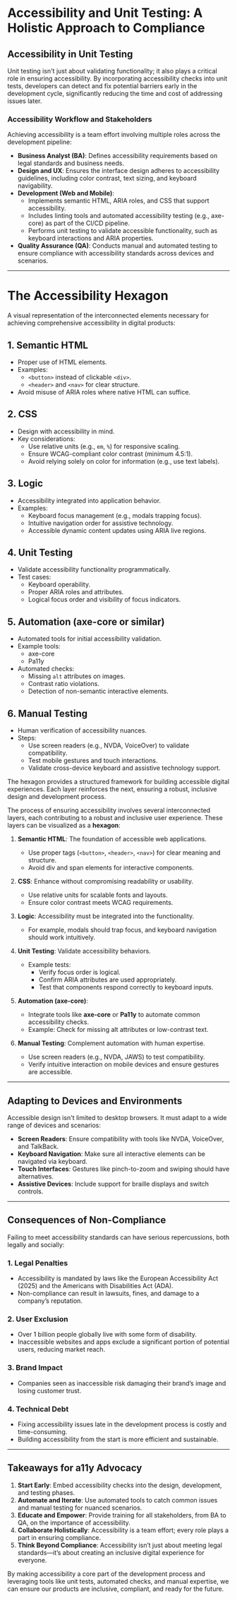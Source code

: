 # Accessibility and Unit Testing: A Holistic Approach to Compliance

## Accessibility in Unit Testing

Unit testing isn't just about validating functionality; it also plays a critical role in ensuring accessibility. By incorporating accessibility checks into unit tests, developers can detect and fix potential barriers early in the development cycle, significantly reducing the time and cost of addressing issues later.

### Accessibility Workflow and Stakeholders

Achieving accessibility is a team effort involving multiple roles across the development pipeline:

- **Business Analyst (BA)**: Defines accessibility requirements based on legal standards and business needs.
- **Design and UX**: Ensures the interface design adheres to accessibility guidelines, including color contrast, text sizing, and keyboard navigability.
- **Development (Web and Mobile)**: 
  - Implements semantic HTML, ARIA roles, and CSS that support accessibility.
  - Includes linting tools and automated accessibility testing (e.g., axe-core) as part of the CI/CD pipeline.
  - Performs unit testing to validate accessible functionality, such as keyboard interactions and ARIA properties.
- **Quality Assurance (QA)**: Conducts manual and automated testing to ensure compliance with accessibility standards across devices and scenarios.

---

# The Accessibility Hexagon

A visual representation of the interconnected elements necessary for achieving comprehensive accessibility in digital products:

## 1. **Semantic HTML**
- Proper use of HTML elements.
- Examples:
  - `<button>` instead of clickable `<div>`.
  - `<header>` and `<nav>` for clear structure.
- Avoid misuse of ARIA roles where native HTML can suffice.

## 2. **CSS**
- Design with accessibility in mind.
- Key considerations:
  - Use relative units (e.g., `em`, `%`) for responsive scaling.
  - Ensure WCAG-compliant color contrast (minimum 4.5:1).
  - Avoid relying solely on color for information (e.g., use text labels).

## 3. **Logic**
- Accessibility integrated into application behavior.
- Examples:
  - Keyboard focus management (e.g., modals trapping focus).
  - Intuitive navigation order for assistive technology.
  - Accessible dynamic content updates using ARIA live regions.

## 4. **Unit Testing**
- Validate accessibility functionality programmatically.
- Test cases:
  - Keyboard operability.
  - Proper ARIA roles and attributes.
  - Logical focus order and visibility of focus indicators.

## 5. **Automation (axe-core or similar)**
- Automated tools for initial accessibility validation.
- Example tools:
  - axe-core
  - Pa11y
- Automated checks:
  - Missing `alt` attributes on images.
  - Contrast ratio violations.
  - Detection of non-semantic interactive elements.

## 6. **Manual Testing**
- Human verification of accessibility nuances.
- Steps:
  - Use screen readers (e.g., NVDA, VoiceOver) to validate compatibility.
  - Test mobile gestures and touch interactions.
  - Validate cross-device keyboard and assistive technology support.

The hexagon provides a structured framework for building accessible digital experiences. Each layer reinforces the next, ensuring a robust, inclusive design and development process.


The process of ensuring accessibility involves several interconnected layers, each contributing to a robust and inclusive user experience. These layers can be visualized as a **hexagon**:

1. **Semantic HTML**: The foundation of accessible web applications.
   - Use proper tags (`<button>`, `<header>`, `<nav>`) for clear meaning and structure.
   - Avoid div and span elements for interactive components.

2. **CSS**: Enhance without compromising readability or usability.
   - Use relative units for scalable fonts and layouts.
   - Ensure color contrast meets WCAG requirements.

3. **Logic**: Accessibility must be integrated into the functionality.
   - For example, modals should trap focus, and keyboard navigation should work intuitively.

4. **Unit Testing**: Validate accessibility behaviors.
   - Example tests:
     - Verify focus order is logical.
     - Confirm ARIA attributes are used appropriately.
     - Test that components respond correctly to keyboard inputs.

5. **Automation (axe-core)**:
   - Integrate tools like **axe-core** or **Pa11y** to automate common accessibility checks.
   - Example: Check for missing alt attributes or low-contrast text.

6. **Manual Testing**: Complement automation with human expertise.
   - Use screen readers (e.g., NVDA, JAWS) to test compatibility.
   - Verify intuitive interaction on mobile devices and ensure gestures are accessible.

---

## Adapting to Devices and Environments

Accessible design isn't limited to desktop browsers. It must adapt to a wide range of devices and scenarios:

- **Screen Readers**: Ensure compatibility with tools like NVDA, VoiceOver, and TalkBack.
- **Keyboard Navigation**: Make sure all interactive elements can be navigated via keyboard.
- **Touch Interfaces**: Gestures like pinch-to-zoom and swiping should have alternatives.
- **Assistive Devices**: Include support for braille displays and switch controls.

---

## Consequences of Non-Compliance

Failing to meet accessibility standards can have serious repercussions, both legally and socially:

### 1. **Legal Penalties**
- Accessibility is mandated by laws like the European Accessibility Act (2025) and the Americans with Disabilities Act (ADA).
- Non-compliance can result in lawsuits, fines, and damage to a company’s reputation.

### 2. **User Exclusion**
- Over 1 billion people globally live with some form of disability.
- Inaccessible websites and apps exclude a significant portion of potential users, reducing market reach.

### 3. **Brand Impact**
- Companies seen as inaccessible risk damaging their brand’s image and losing customer trust.

### 4. **Technical Debt**
- Fixing accessibility issues late in the development process is costly and time-consuming.
- Building accessibility from the start is more efficient and sustainable.

---

## Takeaways for a11y Advocacy

1. **Start Early**: Embed accessibility checks into the design, development, and testing phases.
2. **Automate and Iterate**: Use automated tools to catch common issues and manual testing for nuanced scenarios.
3. **Educate and Empower**: Provide training for all stakeholders, from BA to QA, on the importance of accessibility.
4. **Collaborate Holistically**: Accessibility is a team effort; every role plays a part in ensuring compliance.
5. **Think Beyond Compliance**: Accessibility isn’t just about meeting legal standards—it’s about creating an inclusive digital experience for everyone.

By making accessibility a core part of the development process and leveraging tools like unit tests, automated checks, and manual expertise, we can ensure our products are inclusive, compliant, and ready for the future.


